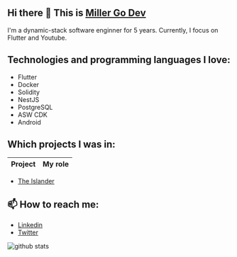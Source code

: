 ## Hi there 👋 This is [Miller Go Dev](https://www.youtube.com/c/MillerGoDev)
I'm a dynamic-stack software enginner for 5 years. Currently, I focus on Flutter and Youtube.

## Technologies and programming languages I love:

- Flutter
- Docker
- Solidity
- NestJS
- PostgreSQL
- ASW CDK
- Android

## Which projects I was in:
Project | My role
--- | ---


- [The Islander](https://theislander.io/)

## 📫 How to reach me:
- [Linkedin](https://www.linkedin.com/in/trung-hoang-quoc-498426133/)
- [Twitter](https://twitter.com/millergodev)

![github stats](https://github-readme-stats.vercel.app/api?username=trunghq3101)

<!--
**trunghq3101/trunghq3101** is a ✨ _special_ ✨ repository because its `README.md` (this file) appears on your GitHub profile.

Here are some ideas to get you started:

- 🔭 I’m currently working on ...
- 🌱 I’m currently learning ...
- 👯 I’m looking to collaborate on ...
- 🤔 I’m looking for help with ...
- 💬 Ask me about ...
- 📫 How to reach me: ...
- 😄 Pronouns: ...
- ⚡ Fun fact: ...
-->


